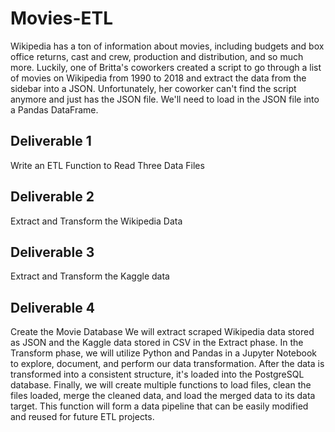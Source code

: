 # Movies-ETL
Wikipedia has a ton of information about movies, including budgets and box office returns, cast and crew, production and distribution, and so much more. Luckily, one of Britta's coworkers created a script to go through a list of movies on Wikipedia from 1990 to 2018 and extract the data from the sidebar into a JSON. Unfortunately, her coworker can't find the script anymore and just has the JSON file. We'll need to load in the JSON file into a Pandas DataFrame.

## Deliverable 1 
Write an ETL Function to Read Three Data Files
## Deliverable 2 
Extract and Transform the Wikipedia Data
## Deliverable 3 
Extract and Transform the Kaggle data
## Deliverable 4 
Create the Movie Database
We will extract scraped Wikipedia data stored as JSON and the Kaggle data stored in CSV in the Extract phase. In the Transform phase, we will utilize Python and Pandas in a Jupyter Notebook to explore, document, and perform our data transformation. After the data is transformed into a consistent structure, it's loaded into the PostgreSQL database. Finally, we will create multiple functions to load files, clean the files loaded, merge the cleaned data, and load the merged data to its data target. This function will form a data pipeline that can be easily modified and reused for future ETL projects.

